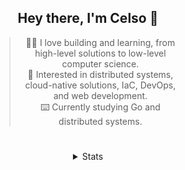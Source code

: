 <div align="center">

## Hey there, I'm Celso 🙂

<div style="max-width: 300px; ">

> 🧙‍♂️ I love building and learning, from high-level solutions to low-level computer science.<br>
> 🦉 Interested in distributed systems, cloud-native solutions, IaC, DevOps, and web development.<br>
> ⌨️ Currently studying Go and distributed systems.<br>

</div>

#

<details align="center">
<summary>Stats</summary>

<cr/>

<p style="text-align: center;">
<!--START_SECTION:waka-->

```txt
From: 05 October 2023 - To: 04 November 2023

Markdown          16 hrs 10 mins  █████▒░░░░░░░░░░░░░░░░░░░   20.95 %
YAML              11 hrs 47 mins  ███▓░░░░░░░░░░░░░░░░░░░░░   15.27 %
Go                10 hrs 54 mins  ███▓░░░░░░░░░░░░░░░░░░░░░   14.14 %
JavaScript        7 hrs 52 mins   ██▓░░░░░░░░░░░░░░░░░░░░░░   10.21 %
TypeScript        6 hrs 10 mins   ██░░░░░░░░░░░░░░░░░░░░░░░   07.99 %
```

<!--END_SECTION:waka-->
</p>
  
<div>

<img src="http://github-readme-stats.vercel.app/api/top-langs/?username=celsobenedetti&layout=compact&custom_title=Languages&include_all_commits=true&count_private=true&langs_count=6&theme=transparent&bg_color=00000000" height="180em"/>
<img src="https://streak-stats.demolab.com?user=celsobenedetti&theme=transparent" height="180rem"/>

</div>

#

<a href="https://wakatime.com/@8a52c0fd-ec78-403a-81d0-07c674c564b3" title="Time coded since Jan 17 2022">
<img src="https://wakatime.com/badge/user/8a52c0fd-ec78-403a-81d0-07c674c564b3.svg" alt="Wakatime 2022" title="Time coded since Jan 17 2022" />
</a>

</details>

</div>

